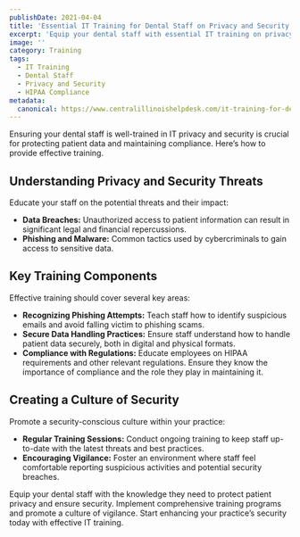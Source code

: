```yaml
---
publishDate: 2021-04-04
title: 'Essential IT Training for Dental Staff on Privacy and Security'
excerpt: 'Equip your dental staff with essential IT training on privacy and security to protect patient data and ensure compliance.'
image: ''
category: Training
tags:
  - IT Training
  - Dental Staff
  - Privacy and Security
  - HIPAA Compliance
metadata:
  canonical: https://www.centralillinoishelpdesk.com/it-training-for-dental-staff
---
```


Ensuring your dental staff is well-trained in IT privacy and security is crucial for protecting patient data and maintaining compliance. Here’s how to provide effective training.

## Understanding Privacy and Security Threats

Educate your staff on the potential threats and their impact:

- **Data Breaches:** Unauthorized access to patient information can result in significant legal and financial repercussions.
- **Phishing and Malware:** Common tactics used by cybercriminals to gain access to sensitive data.

## Key Training Components

Effective training should cover several key areas:

- **Recognizing Phishing Attempts:** Teach staff how to identify suspicious emails and avoid falling victim to phishing scams.
- **Secure Data Handling Practices:** Ensure staff understand how to handle patient data securely, both in digital and physical formats.
- **Compliance with Regulations:** Educate employees on HIPAA requirements and other relevant regulations. Ensure they know the importance of compliance and the role they play in maintaining it.

## Creating a Culture of Security 

Promote a security-conscious culture within your practice:

- **Regular Training Sessions:** Conduct ongoing training to keep staff up-to-date with the latest threats and best practices.
- **Encouraging Vigilance:** Foster an environment where staff feel comfortable reporting suspicious activities and potential security breaches.

Equip your dental staff with the knowledge they need to protect patient privacy and ensure security. Implement comprehensive training programs and promote a culture of vigilance. Start enhancing your practice’s security today with effective IT training.
